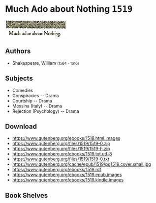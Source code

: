# Much Ado about Nothing <kbd>1519</kbd>

![](./cover.medium.jpg "")

## Authors


 - Shakespeare, William <small>(1564 - 1616)</small>

## Subjects


 - Comedies
 - Conspiracies -- Drama
 - Courtship -- Drama
 - Messina (Italy) -- Drama
 - Rejection (Psychology) -- Drama

## Download


 - https://www.gutenberg.org/ebooks/1519.html.images
 - https://www.gutenberg.org/files/1519/1519-0.zip
 - https://www.gutenberg.org/files/1519/1519-h.zip
 - https://www.gutenberg.org/ebooks/1519.txt.utf-8
 - https://www.gutenberg.org/files/1519/1519-0.txt
 - https://www.gutenberg.org/cache/epub/1519/pg1519.cover.small.jpg
 - https://www.gutenberg.org/ebooks/1519.rdf
 - https://www.gutenberg.org/ebooks/1519.epub.images
 - https://www.gutenberg.org/ebooks/1519.kindle.images

## Book Shelves


